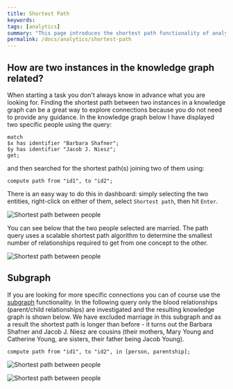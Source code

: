 ```yaml
---
title: Shortest Path
keywords:
tags: [analytics]
summary: "This page introduces the shortest path functionality of analytics."
permalink: /docs/analytics/shortest-path
---
```


## How are two instances in the knowledge graph related?
When starting a task you don't always know in advance what you are looking for.
Finding the shortest path between two instances in a knowledge graph can be a great way to explore connections because you do not need to provide any guidance.
In the knowledge graph below I have displayed two specific people using the query:

```graql
match
$x has identifier "Barbara Shafner";
$y has identifier "Jacob J. Niesz";
get;
```

and then searched for the shortest path(s) joining two of them using:

<!-- Ignoring because uses made-up IDs -->
```graql-test-ignore
compute path from "id1", to "id2";
```

There is an easy way to do this in dashboard: simply selecting the two entities, right-click on either of them, select `Shortest path`, then hit `Enter`.

![Shortest path between people](/images/analytics_path_selecting_persons.png)

You can see below that the two people selected are married.
The path query uses a scalable shortest path algorithm to determine the smallest number of relationships required to get from one concept to the other.

![Shortest path between people](/images/analytics_path_marriage.png)

## Subgraph

If you are looking for more specific connections you can of course use the [subgraph](./overview) functionality.
In the following query only the blood relationships (parent/child relationships) are investigated and the resulting knowledge graph is shown below.
We have excluded marriage in this subgraph and as a result the shortest path is longer than before - it turns out the Barbara Shafner and Jacob J. Niesz are cousins (their mothers, Mary Young and Catherine Young, are sisters, their father being Jacob Young).

<!-- Ignoring because uses made-up IDs -->
```graql-test-ignore
compute path from "id1", to "id2", in [person, parentship];
```

![Shortest path between people](/images/analytics_path_parentship.png)


![Shortest path between people](/images/analytics_path_parentships.png)
